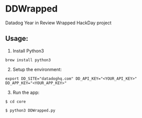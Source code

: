 # DDWrapped
Datadog Year in Review Wrapped HackDay project

## Usage:
1) Install Python3

`brew install python3`

2) Setup the environment:

`export DD_SITE="datadoghq.com" DD_API_KEY="<YOUR_API_KEY>" DD_APP_KEY="<YOUR_APP_KEY>"`

3) Run the app:

`$ cd core`

`$ python3 DDWrapped.py`
